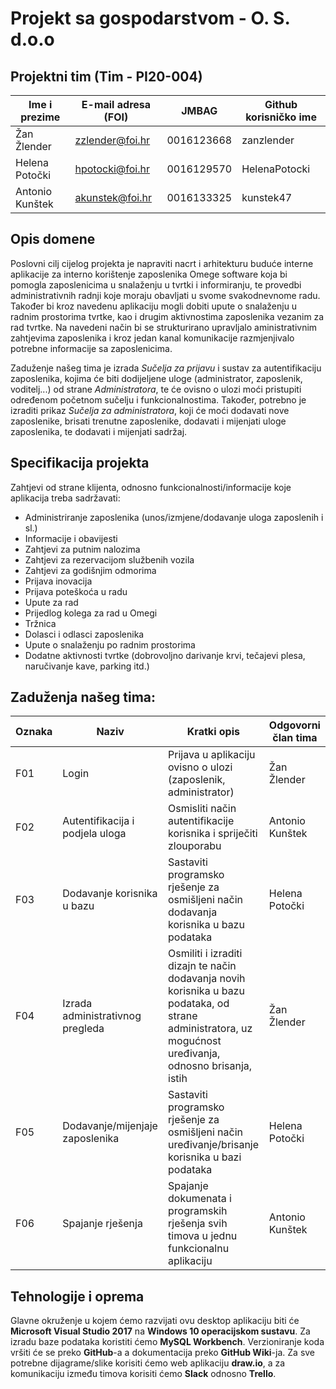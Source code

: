 # Projekt sa gospodarstvom - O. S. d.o.o

## Projektni tim (Tim - PI20-004)

Ime i prezime   | E-mail adresa (FOI) |    JMBAG   | Github korisničko ime
--------------- | ------------------- | ---------- | ---------------------
Žan Žlender     | zzlender@foi.hr     | 0016123668 | zanzlender
Helena Potočki  | hpotocki@foi.hr     | 0016129570 | HelenaPotocki
Antonio Kunštek | akunstek@foi.hr     | 0016133325 | kunstek47


## Opis domene
Poslovni cilj cijelog projekta je napraviti nacrt i arhitekturu buduće interne aplikacije za interno korištenje zaposlenika Omege software koja bi pomogla zaposlenicima u snalaženju u tvrtki i informiranju, te provedbi administrativnih radnji koje moraju obavljati u svome svakodnevnome radu. Također bi kroz navedenu aplikaciju mogli dobiti upute o snalaženju u radnim prostorima tvrtke, kao i drugim aktivnostima zaposlenika vezanim za rad tvrtke. Na navedeni način bi se strukturirano upravljalo aministrativnim zahtjevima zaposlenika i kroz jedan kanal komunikacije razmjenjivalo potrebne informacije sa zaposlenicima.

Zaduženje našeg tima je izrada *Sučelja za prijavu* i sustav za autentifikaciju zaposlenika, kojima će biti dodijeljene uloge (administrator, zaposlenik, voditelj...) od strane *Administratora*, te će ovisno o ulozi moći pristupiti određenom početnom sučelju i funkcionalnostima. Također, potrebno je izraditi prikaz *Sučelja za administratora*, koji će moći dodavati nove zaposlenike, brisati trenutne zaposlenike, dodavati i mijenjati uloge zaposlenika, te dodavati i mijenjati sadržaj.


## Specifikacija projekta
Zahtjevi od strane klijenta, odnosno funkcionalnosti/informacije koje aplikacija treba sadržavati:
- Administriranje zaposlenika (unos/izmjene/dodavanje uloga zaposlenih i sl.)
- Informacije i obavijesti 
- Zahtjevi za putnim nalozima
- Zahtjevi za rezervacijom službenih vozila
- Zahtjevi za godišnjim odmorima
- Prijava inovacija
- Prijava poteškoća u radu
- Upute za rad
- Prijedlog kolega za rad u Omegi
- Tržnica
- Dolasci i odlasci zaposlenika
- Upute o snalaženju po radnim prostorima
- Dodatne aktivnosti tvrtke (dobrovoljno darivanje krvi, tečajevi plesa, naručivanje kave, parking itd.)



## Zaduženja našeg tima:

Oznaka   | Naziv | Kratki opis | Odgovorni član tima
-------- | ----- | ----------- | -------------------
F01 | Login | Prijava u aplikaciju ovisno o ulozi (zaposlenik, administrator) | Žan Žlender
F02 | Autentifikacija i podjela uloga | Osmisliti način autentifikacije korisnika i spriječiti zlouporabu | Antonio Kunštek
F03 | Dodavanje korisnika u bazu | Sastaviti programsko rješenje za osmišljeni način dodavanja korisnika u bazu podataka | Helena Potočki
F04 | Izrada administrativnog pregleda | Osmiliti i izraditi dizajn te način dodavanja novih korisnika u bazu podataka, od strane administratora, uz mogućnost uređivanja, odnosno brisanja, istih |  Žan Žlender
F05 | Dodavanje/mijenjaje zaposlenika | Sastaviti programsko rješenje za osmišljeni način uređivanje/brisanje korisnika u bazi podataka | Helena Potočki
F06 | Spajanje rješenja | Spajanje dokumenata i programskih rješenja svih timova u jednu funkcionalnu aplikaciju | Antonio Kunštek



## Tehnologije i oprema
Glavne okruženje u kojem ćemo razvijati ovu desktop aplikaciju biti će **Microsoft Visual Studio 2017** na **Windows 10 operacijskom sustavu**. Za izradu baze podataka koristiti ćemo **MySQL Workbench**. Verzioniranje koda vršiti će se preko **GitHub**-a a dokumentacija preko **GitHub Wiki**-ja. Za sve potrebne dijagrame/slike korisiti ćemo web aplikaciju **draw.io**, a za komunikaciju između timova korisiti ćemo **Slack** odnosno **Trello**.
